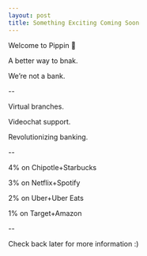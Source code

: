 ```yaml
---
layout: post
title: Something Exciting Coming Soon
---
```


Welcome to Pippin 🐶 

A better way to bnak.

We’re not a bank.

--

Virtual branches.

Videochat support.

Revolutionizing banking.

--

4% on Chipotle+Starbucks

3% on Netflix+Spotify

2% on Uber+Uber Eats

1% on Target+Amazon

--

Check back later for more information :)
